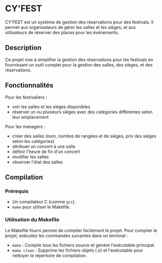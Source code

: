 # CY'FEST

CY'FEST est un système de gestion des réservations pour des festivals. Il permet aux organisateurs de gérer les salles et les sièges, et aux utilisateurs de réserver des places pour les événements.

## Description

Ce projet vise à simplifier la gestion des réservations pour les festivals en fournissant un outil complet pour la gestion des salles, des sièges, et des réservations.

## Fonctionnalités

Pour les festivaliers :

- voir les salles et les sièges disponibles
- réserver un ou plusieurs sièges avec des catégories différentes selon leur emplacement

Pour les managers :

- créer des salles (nom, nombre de rangées et de sièges, prix des sièges selon les catégories)
- attribuer un concert à une salle
- définir l'heure de fin d'un concert
- modifier les salles
- observer l'état des salles 

## Compilation

### Prérequis

- Un compilateur C (comme `gcc`).
- `make` pour utiliser le Makefile.

### Utilisation du Makefile

Le Makefile fourni permet de compiler facilement le projet. Pour compiler le projet, exécutez les commandes suivantes dans un terminal :

- `make` : Compile tous les fichiers source et génère l'exécutable principal.
- `make clean` : Supprime les fichiers objets (.o) et l'exécutable pour nettoyer le répertoire de compilation.









   
